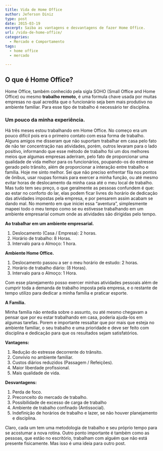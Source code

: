 ```yaml
---
title: Vida de Home Office
author: Jeferson Diniz
type: post
date: 2015-03-19
excerpt: Saiba as vantagens e desvantagens de fazer Home Office.
url: /vida-de-home-office/
categories:
  - Mercado e Comportamento
tags:
  - home office
  - mercado

---
```

## O que é Home Office?

Home Office, também conhecido pela sigla SOHO (Small Office and Home Office) ou mesmo **trabalho remoto**, é uma formula chave usada por muitas empresas no qual acredita que o funcionário seja bem mais produtivo no ambiente familiar. Para esse tipo de trabalho é necessário ter disciplina.

### Um pouco da minha experiência.

Há três meses estou trabalhando em Home Office. No começo era um pouco difícil pois era o primeiro contato com essa forma de trabalho. Alguns amigos me disseram que não suportam trabalhar em casa pelo fato de não ter concentração nas atividades, porém, outros levaram para o lado positivo, informando que esse método de trabalho foi um dos melhores meios que algumas empresas aderiram, pelo fato de proporcionar uma qualidade de vida melhor para os funcionários, poupando-os do estresse gerado pelo trânsito, além de proporcionar a interação entre trabalho e família. Hoje me sinto melhor. Sei que não preciso enfrentar fila nos pontos de ônibus, usar roupas formais para exercer a minha função, ou até mesmo evitar horas de deslocamento da minha casa até o meu local de trabalho. Mas tudo tem seu preço, o que geralmente as pessoas confundem é que: ao estar no conforto do lar, elas podem ficar livres do horário de dedicação das atividades impostas pela empresa, e por pensarem assim acabam se dando mal. No momento em que iniciei essa “aventura”, simplesmente mapeei todo o meu tempo como se eu estivesse trabalhando em um ambiente empresarial comum onde as atividades são dirigidas pelo tempo.

**Ao trabalhar em um ambiente empresarial.**

  1. Deslocamento (Casa / Empresa): 2 horas.
  2. Horário de trabalho: 8 Horas.
  3. Intervalo para o Almoço: 1 hora.

**Ambiente Home Office.**

  1. Deslocamento passou a ser o meu horário de estudo: 2 horas.
  2. Horário de trabalho diário: (8 Horas).
  3. Intervalo para o Almoço: 1 Hora.

Com esse planejamento posso exercer minhas atividades pessoais além de cumprir toda a demanda de trabalho imposta pela empresa, e o restante de tempo utilizo para dedicar a minha família e praticar esporte.

**A Família.**

Minha família não entedia sobre o assunto, ou até mesmo chegavam a pensar que por eu estar trabalhando em casa, poderia ajuda-los em algumas tarefas. Porem e importante ressaltar que por mais que esteja no ambiente familiar, o seu trabalho e uma prioridade e deve ser feito com disciplina e dedicação para que os resultados sejam satisfatórios.

**Vantagens:**

  1. Redução do estresse decorrente do trânsito.
  2. Convívio no ambiente familiar.
  3. Custos diários reduzidos (Passagem / Refeições).
  4. Maior liberdade profissional.
  5. Mais qualidade de vida.

**Desvantagens:**

  1. Perda de foco.
  2. Preconceito do mercado de trabalho.
  3. Possibilidade de excesso de carga de trabalho
  4. Ambiente de trabalho confinado (Antissocial).
  5. Indefinição de horários de trabalho e lazer, se não houver planejamento e disciplina.

Claro, cada um tem uma metodologia de trabalho e seu próprio tempo para se acostumar a nova rotina. Outro ponto importante é também como as pessoas, que estão no escritório, trabalham com alguém que não está presente fisicamente. Mas isso é uma ideia para outro post.